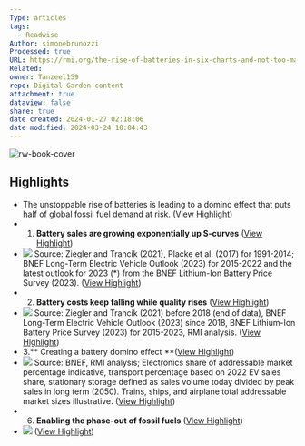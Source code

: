 ```yaml
---
Type: articles
tags:
  - Readwise
Author: simonebrunozzi
Processed: true
URL: https://rmi.org/the-rise-of-batteries-in-six-charts-and-not-too-many-numbers/
Related: 
owner: Tanzeel159
repo: Digital-Garden-content
attachment: true
dataview: false
share: true
date created: 2024-01-27 02:18:06
date modified: 2024-03-24 10:04:43
---
```

![rw-book-cover](https://news.ycombinator.com/favicon.ico)

## Highlights
- The unstoppable rise of batteries is leading to a domino effect that puts half of global fossil fuel demand at risk. ([View Highlight](https://read.readwise.io/read/01hn5176xkevhnjjna8megqhxn))
- 1. **Battery sales are growing exponentially up S-curves** ([View Highlight](https://read.readwise.io/read/01hn517shkkjj6d7t82vgfmm7s))
- [![](https://rockymntstage.wpengine.com/wp-content/uploads/2024/01/slide-1-battery-charts-1024x576.png)](https://rockymntstage.wpengine.com/wp-content/uploads/2024/01/slide-1-battery-charts.png)
  Source: Ziegler and Trancik (2021), Placke et al. (2017) for 1991-2014; BNEF Long-Term Electric Vehicle Outlook (2023) for 2015-2022 and the latest outlook for 2023 (*) from the BNEF Lithium-Ion Battery Price Survey (2023). ([View Highlight](https://read.readwise.io/read/01hn517y4kq50ggcc4dnrpy0bw))
- 2. **Battery costs keep falling while quality rises** ([View Highlight](https://read.readwise.io/read/01hn51834t2r97jy7bxhppkja3))
- [![](https://rockymntstage.wpengine.com/wp-content/uploads/2024/01/slide-2-battery-charts-1024x576.png)](https://rockymntstage.wpengine.com/wp-content/uploads/2024/01/slide-2-battery-charts.png)
  Source: Ziegler and Trancik (2021) before 2018 (end of data), BNEF Long-Term Electric Vehicle Outlook (2023) since 2018, BNEF Lithium-Ion Battery Price Survey (2023) for 2015-2023, RMI analysis. ([View Highlight](https://read.readwise.io/read/01hn51861kzt3ay14haaqttamv))
- 3.** Creating a battery domino effect **([View Highlight](https://read.readwise.io/read/01hn518bt2wjn7qbbbakrvgp3x))
- [![](https://rockymntstage.wpengine.com/wp-content/uploads/2024/01/slide-3-battery-charts-1024x576.png)](https://rockymntstage.wpengine.com/wp-content/uploads/2024/01/slide-3-battery-charts.png)
  Source: BNEF, RMI analysis; Electronics share of addressable market percentage indicative, transport percentage based on 2022 EV sales share, stationary storage defined as sales volume today divided by peak sales in long term (2050). Trains, ships, and airplane total addressable market sizes illustrative. ([View Highlight](https://read.readwise.io/read/01hn518h0c64kp32mbn3ajx1z5))
- 6. **Enabling the phase-out of fossil fuels** ([View Highlight](https://read.readwise.io/read/01hn51afmcvwxxdgze6cfpwsmh))
- ![](https://rockymntstage.wpengine.com/wp-content/uploads/2024/01/slide-6-battery-charts-1024x576.png) ([View Highlight](https://read.readwise.io/read/01hn51ahsdcwqcmb08cden8n41))
